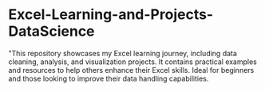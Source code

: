 # Excel-Learning-and-Projects-DataScience
"This repository showcases my Excel learning journey, including data cleaning, analysis, and visualization projects. It contains practical examples and resources to help others enhance their Excel skills. Ideal for beginners and those looking to improve their data handling capabilities.
